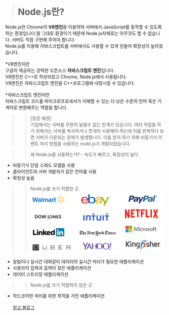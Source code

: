 ><h1>Node.js란?</h1>

Node.js란 Chrome의 <b>V8엔진</b>을 이용하여 서버에서 JavaScript를 동작할 수 있도록 하는 환경입니다.말 그대로 환경이기 때문에 
Node.js자체로는 아무것도 할 수 없습니다. 서버도 직접 구현해 주어야 합니다.<br>
Node.js를 이용해 자바스크립트를 서버에서도 사용할 수 있게 만들어 확장성이 높아졌습니다.
<br><br>
*V8엔진이란<br>
구글이 제공하는 강력한 오픈소스 <b>자바스크립트 엔진</b>입니다. <br>
V8엔진은 C++로 작성되었고 Chrome, Node.js에서 사용됩니다.<br>
V8엔진은 자바스크립트 엔진을 C++프로그램에 내장시킬 수 있습니다.<br><br>
*자바스크립트 엔진이란<br> 
자바스크립트 코드를 마이크로프로세서가 이해할 수 있는 더 낮은 수준의 언어 혹은 기계어로 변환해주는 역할을 합니다.

>>[등장 배경]<br>
기업에서는 서버를 무한히 늘릴수 없는 한계가 있습니다. 여러 작업을 하기 위해서는 서버를 복사하거나 쪼개어 사용해야 하는데 이를 반복하다 보면
서버가 다운되는 문제가 발생합니다.
이를 방지 하기 위해 비동기식 이벤트 처리 방법을 사용하는 node.js가 개발되었습니다.

>>왜 Node.js를 사용하는가? - 속도가 빠르고, 확장성이 높다
- 비동기식 단일 스레드 모델을 사용
- 클라이언트와 서버 개발자가 같은 언어를 사용
- 확장성 높음

>>Node.js를 쓰기 적합한 곳
![nodejs를  쓰기 적합한곳](./img/5c53d1788039519e3387069d142f4bf3de7eb7ab12fda3633b06b7915d2fe304.png)
- 알람이나 실시간 대화같이 데이터의 실시간 처리가 필요한 애플리케이션
- 사용자의 입력과 출력이 잦은 애플리케이션
- 데이터 스트리밍 애플리케이션

>>Node.js를 쓰기 적합하지 않은 곳
- 하드코어한 처리를 위한 목적을 가진 애플리케이션<br><br>
[참고 블로그](https://junspapa-itdev.tistory.com/3)
